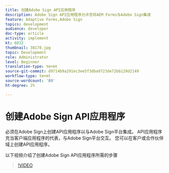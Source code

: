 ```yaml
---
title: 创建Adobe Sign API应用程序
description: Adobe Sign API应用程序允许您将AEM Forms与Adobe Sign集成
feature: Adaptive Forms,Adobe Sign
topics: development
audience: developer
doc-type: article
activity: implement
kt: 6032
thumbnail: 38178.jpg
topic: Development
role: Administrator
level: Beginner
translation-type: tm+mt
source-git-commit: d9714b9a291ec3ee5f3dba9723de72bb120d2149
workflow-type: tm+mt
source-wordcount: '89'
ht-degree: 2%

---
```


# 创建Adobe Sign API应用程序

必须在Adobe Sign上创建API应用程序以与Adobe Sign平台集成。 API应用程序充当客户端应用程序的代表，与Adobe Sign平台交互。 您可以在客户或合作伙伴域上创建API应用程序。

以下视频介绍了创建Adobe Sign API应用程序所需的步骤

>[!VIDEO](https://video.tv.adobe.com/v/38178/?quality=9&learn=on)
